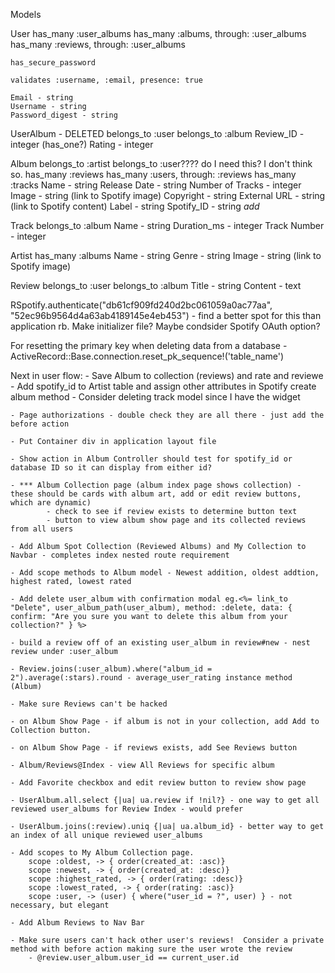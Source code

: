 Models

User
    has_many :user_albums
    has_many :albums, through: :user_albums
    has_many :reviews, through: :user_albums

    has_secure_password

    validates :username, :email, presence: true
    
    Email - string
    Username - string
    Password_digest - string

    
    

UserAlbum - DELETED
    belongs_to :user
    belongs_to :album
    Review_ID - integer (has_one?)
    Rating - integer



Album
    belongs_to :artist
    belongs_to :user???? do I need this?  I don't think so.
    has_many :reviews
    has_many :users, through: :reviews
    has_many :tracks
    Name - string
    Release Date - string
    Number of Tracks - integer
    Image - string (link to Spotify image)
    Copyright - string
    External URL - string (link to Spotify content)
    Label - string
    Spotify_ID - string *add*



Track
    belongs_to :album
    Name - string
    Duration_ms - integer
    Track Number - integer


Artist
    has_many :albums
    Name - string
    Genre - string
    Image - string (link to Spotify image)


Review
    belongs_to :user
    belongs_to :album
    Title - string
    Content - text


RSpotify.authenticate("db61cf909fd240d2bc061059a0ac77aa", "52ec96b9564d4a63ab4189145e4eb453")
    - find a better spot for this than application rb.  Make initializer file?  Maybe condsider Spotify OAuth option?

For resetting the primary key when deleting data from a database
    - ActiveRecord::Base.connection.reset_pk_sequence!('table_name') 

Next in user flow:
    - Save Album to collection (reviews) and rate and reviewe
    - Add spotify_id to Artist table and assign other attributes in Spotify create album method
    - Consider deleting track model since I have the widget

    - Page authorizations - double check they are all there - just add the before action

    - Put Container div in application layout file 

    - Show action in Album Controller should test for spotify_id or database ID so it can display from either id?

    - *** Album Collection page (album index page shows collection) - these should be cards with album art, add or edit review buttons, which are dynamic)
            - check to see if review exists to determine button text
            - button to view album show page and its collected reviews from all users

    - Add Album Spot Collection (Reviewed Albums) and My Collection to Navbar - completes index nested route requirement

    - Add scope methods to Album model - Newest addition, oldest addtion, highest rated, lowest rated

    - Add delete user_album with confirmation modal eg.<%= link_to "Delete", user_album_path(user_album), method: :delete, data: { confirm: "Are you sure you want to delete this album from your collection?" } %>

    - build a review off of an existing user_album in review#new - nest review under :user_album

    - Review.joins(:user_album).where("album_id = 2").average(:stars).round - average_user_rating instance method (Album)

    - Make sure Reviews can't be hacked

    - on Album Show Page - if album is not in your collection, add Add to Collection button.

    - on Album Show Page - if reviews exists, add See Reviews button

    - Album/Reviews@Index - view All Reviews for specific album

    - Add Favorite checkbox and edit review button to review show page

    - UserAlbum.all.select {|ua| ua.review if !nil?} - one way to get all reviewed user_albums for Review Index - would prefer

    - UserAlbum.joins(:review).uniq {|ua| ua.album_id} - better way to get an index of all unique reviewed user_albums

    - Add scopes to My Album Collection page.
        scope :oldest, -> { order(created_at: :asc)}
        scope :newest, -> { order(created_at: :desc)}
        scope :highest_rated, -> { order(rating: :desc)}
        scope :lowest_rated, -> { order(rating: :asc)}
        scope :user, -> (user) { where("user_id = ?", user) } - not necessary, but elegant

    - Add Album Reviews to Nav Bar 

    - Make sure users can't hack other user's reviews!  Consider a private method with before action making sure the user wrote the review
        - @review.user_album.user_id == current_user.id







